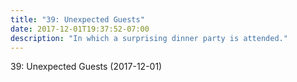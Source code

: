 ```yaml
---
title: "39: Unexpected Guests"
date: 2017-12-01T19:37:52-07:00
description: "In which a surprising dinner party is attended."
---
```


39: Unexpected Guests (2017-12-01)
